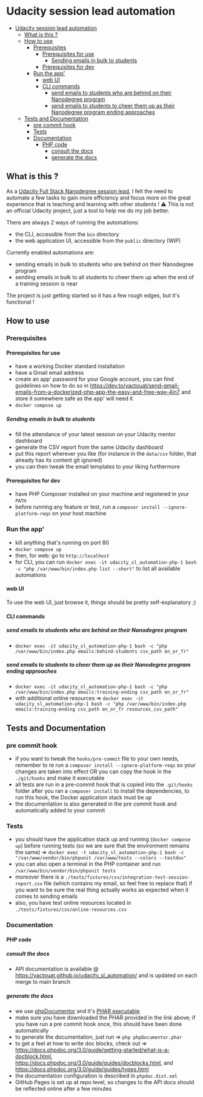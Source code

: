 # Udacity session lead automation

<!-- TOC -->

- [Udacity session lead automation](#udacity-session-lead-automation)
    - [What is this ?](#what-is-this-)
    - [How to use](#how-to-use)
        - [Prerequisites](#prerequisites)
            - [Prerequisites for use](#prerequisites-for-use)
                - [Sending emails in bulk to students](#sending-emails-in-bulk-to-students)
            - [Prerequisites for dev](#prerequisites-for-dev)
        - [Run the app'](#run-the-app)
            - [web UI](#web-ui)
            - [CLI commands](#cli-commands)
                - [send emails to students who are behind on their Nanodegree program](#send-emails-to-students-who-are-behind-on-their-nanodegree-program)
                - [send emails to students to cheer them up as their Nanodegree program ending approaches](#send-emails-to-students-to-cheer-them-up-as-their-nanodegree-program-ending-approaches)
    - [Tests and Documentation](#tests-and-documentation)
        - [pre commit hook](#pre-commit-hook)
        - [Tests](#tests)
        - [Documentation](#documentation)
            - [PHP code](#php-code)
                - [consult the docs](#consult-the-docs)
                - [generate the docs](#generate-the-docs)

<!-- /TOC -->

## What is this ?

As a [Udacity Full Stack Nanodegree session lead](https://www.udacity.com/course/full-stack-web-developer-nanodegree--nd0044),
I felt the need to automate a few tasks to gain more efficiency and focus more on the great experience that is teaching and learning with other students ! ⚠️ This is not an official Udacity project, just a tool to help me do my job better.

There are always 2 ways of running the automations:

- the CLI, accessible from the `bin` directory
- the web application UI, accessible from the `public` directory (WIP)

Currently enabled automations are:

- sending emails in bulk to students who are behind on their Nanodegree program
- sending emails in bulk to all students to cheer them up when the end of a training session is near

The project is just getting started so it has a few rough edges, but it's functional !

## How to use

### Prerequisites

#### Prerequisites for use

- have a working Docker standard installation
- have a Gmail email address
- create an app' password for your Google account, you can find guidelines on how to do so in <https://dev.to/yactouat/send-gmail-emails-from-a-dockerized-php-app-the-easy-and-free-way-4jn7> and store it somewhere safe as the app' will need it
- `docker compose up`

##### Sending emails in bulk to students

- fill the attendance of your latest session on your Udacity mentor dashboard
- generate the CSV report from the same Udacity dashboard
- put this report wherever you like (for instance in the `data/csv` folder, that already has its content git ignored)
- you can then tweak the email templates to your liking furthermore

#### Prerequisites for dev

- have PHP Composer installed on your machine and registered in your `PATH`
- before running any feature or test, run a `composer install --ignore-platform-reqs` on your host machine

### Run the app'

- kill anything that's running on port 80
- `docker compose up`
- then, for web: go to `http://localhost`
- for CLI, you can run `docker exec -it udacity_sl_automation-php-1 bash -c "php /var/www/bin/index.php list --short"` to list all available automations

#### web UI

To use the web UI, just browse it, things should be pretty self-explanatory ;)

#### CLI commands

##### send emails to students who are behind on their Nanodegree program

- `docker exec -it udacity_sl_automation-php-1 bash -c "php /var/www/bin/index.php emails:behind-students csv_path en_or_fr"`

##### send emails to students to cheer them up as their Nanodegree program ending approaches

- `docker exec -it udacity_sl_automation-php-1 bash -c "php /var/www/bin/index.php emails:training-ending csv_path en_or_fr"`
- with additional online resources => `docker exec -it udacity_sl_automation-php-1 bash -c "php /var/www/bin/index.php emails:training-ending csv_path en_or_fr resources_csv_path"`

## Tests and Documentation

### pre commit hook

- if you want to tweak the `hooks/pre-commit` file to your own needs, remember to re run a `composer install --ignore-platform-reqs` so your changes are taken into effect OR you can copy the hook in the `./git/hooks` and make it executable
- all tests are run in a pre-commit hook that is copied into the `.git/hooks` folder after you ran a `composer install` to install the dependencies, to run this hook, the Docker application stack must be up
- the documentation is also generated in the pre commit hook and automatically added to your commit

### Tests

- you should have the application stack up and running (`docker compose up`) before running tests (so we are sure that the environment remains the same) => `docker exec -t udacity_sl_automation-php-1 bash -c "/var/www/vendor/bin/phpunit /var/www/tests --colors --testdox"`
- you can also open a terminal in the PHP container and run `/var/www/bin/vendor/bin/phpunit tests`
- moreover there is a `./tests/fixtures/csv/integration-test-session-report.csv` file (which contains my email, so feel free to replace that) if you want to be sure the real thing actually works as expected when it comes to sending emails
- also, you have test online resources located in `./tests/fixtures/csv/online-resources.csv`

### Documentation

#### PHP code

##### consult the docs

- API documentation is available @ <https://yactouat.github.io/udacity_sl_automation/> and is updated on each merge to main branch

##### generate the docs

- we use [phpDocumentor](https://www.phpdoc.org/) and it's [PHAR executable](https://phpdoc.org/phpDocumentor.phar)
- make sure you have downloaded the PHAR provided in the link above; if you have run a pre commit hook once, this should have been done automatically
- to generate the documentation, just run => `php phpDocumentor.phar`
- to get a feel at how to write doc blocks, check out => <https://docs.phpdoc.org/3.0/guide/getting-started/what-is-a-docblock.html>, <https://docs.phpdoc.org/3.0/guide/guides/docblocks.html>, and <https://docs.phpdoc.org/3.0/guide/guides/types.html>
- the documentation configuration is described in `phpdoc.dist.xml`
- GitHub Pages is set up at repo level, so changes to the API docs should be reflected online after a few minutes
